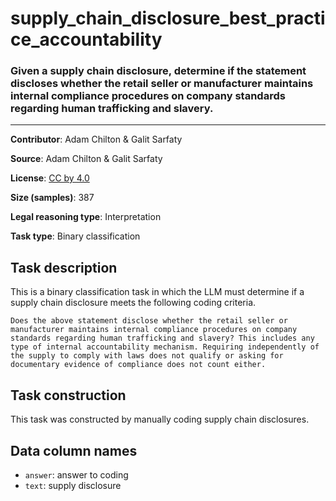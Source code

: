 # supply_chain_disclosure_best_practice_accountability

### Given a supply chain disclosure, determine if the statement discloses whether the retail seller or manufacturer maintains internal compliance procedures on company standards regarding human trafficking and slavery.
---

**Contributor**: Adam Chilton & Galit Sarfaty

**Source**: Adam Chilton & Galit Sarfaty

**License**: [CC by 4.0](https://creativecommons.org/licenses/by/4.0/)

**Size (samples)**: 387

**Legal reasoning type**: Interpretation

**Task type**: Binary classification

## Task description

This is a binary classification task in which the LLM must determine if a supply chain disclosure meets the following coding criteria.

```text
Does the above statement disclose whether the retail seller or manufacturer maintains internal compliance procedures on company standards regarding human trafficking and slavery? This includes any type of internal accountability mechanism. Requiring independently of the supply to comply with laws does not qualify or asking for documentary evidence of compliance does not count either. 
```

## Task construction

This task was constructed by manually coding supply chain disclosures.

## Data column names
 
- `answer`: answer to coding
- `text`: supply disclosure